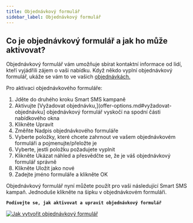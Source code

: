 ```yaml
---
title: Objednávkový formulář
sidebar_label: Objednávkový formulář
---
```


## Co je objednávkový formulář a jak ho může aktivovat?
Objednávkový formulář vám umožňuje sbírat kontaktní informace od lidí, kteří vyjádřili zájem o vaši nabídku. Když někdo vyplní objednávkový formulář, ukáže se vám to ve vašich [objednávkách.](orders.md#kde-uvidím-objednávky-od-zákazníků)

Pro aktivaci objednávkového formuláře:
1.	Jděte do druhého kroku Smart SMS kampaně
2.	Aktivujte [Vyžadovat objednávku,](offer-options.md#vyžadovat-objednávku] objednávkový formulář vyskočí na spodní části nabídkového okna
3.	Klikněte Upravit
4.	Změňte Nadpis objednávkového formuláře
5.	Vyberte položky, které chcete zahrnout ve vašem objednávkovém formuláři a pojmenujte/přeložte je
6.	Vyberte, jestli položku požadujete vyplnit
7.	Klikněte Ukázat náhled a přesvědčte se, že je váš objednávkový formulář správně
8.	Klikněte Uložit jako nové
9.	Zadejte jméno formuláře a klikněte OK 

Objednávkový formulář nyní můžete použít pro vaši následující Smart SMS kampaň. Jednoduše klikněte na šipku v objednávkovém formuláři. 



**`Podívejte se, jak aktivovat a upravit objednávkový formulář`**

[![Jak vytvořit objednávkový formulář](https://img.youtube.com/vi/La64WBFIYSw/hqdefault.jpg)](https://youtu.be/La64WBFIYSw)


